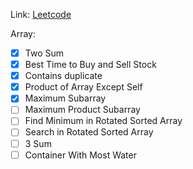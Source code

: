 Link: [Leetcode](https://leetcode.com/discuss/general-discussion/460599/blind-75-leetcode-questions)

Array:
- [x] Two Sum
- [x] Best Time to Buy and Sell Stock
- [x] Contains duplicate
- [x] Product of Array Except Self
- [x] Maximum Subarray
- [ ] Maximum Product Subarray
- [ ] Find Minimum in Rotated Sorted Array
- [ ] Search in Rotated Sorted Array
- [ ] 3 Sum
- [ ] Container With Most Water